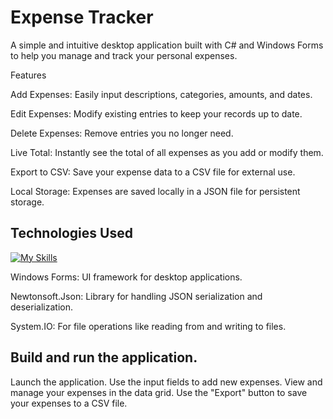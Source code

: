 # Expense Tracker

A simple and intuitive desktop application built with C# and Windows Forms to help you manage and track your personal expenses.

Features

Add Expenses: Easily input descriptions, categories, amounts, and dates.

Edit Expenses: Modify existing entries to keep your records up to date.

Delete Expenses: Remove entries you no longer need.

Live Total: Instantly see the total of all expenses as you add or modify them.

Export to CSV: Save your expense data to a CSV file for external use.

Local Storage: Expenses are saved locally in a JSON file for persistent storage.

## Technologies Used
[![My Skills](https://skillicons.dev/icons?i=cs,dotnet)](https://skillicons.dev)

Windows Forms: UI framework for desktop applications.

Newtonsoft.Json: Library for handling JSON serialization and deserialization.

System.IO: For file operations like reading from and writing to files.

## Build and run the application.

Launch the application.
Use the input fields to add new expenses.
View and manage your expenses in the data grid.
Use the "Export" button to save your expenses to a CSV file.
